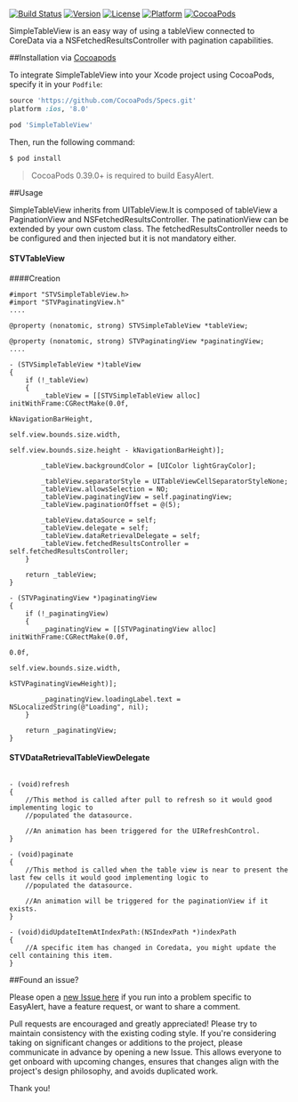 [![Build Status](https://travis-ci.org/lagubull/SimpleTableView.svg)](https://travis-ci.org/lagubull/SimpleTableView)
[![Version](https://img.shields.io/cocoapods/v/SimpleTableView.svg?style=flat)](http://cocoapods.org/pods/SimpleTableView)
[![License](https://img.shields.io/cocoapods/l/SimpleTableView.svg?style=flat)](http://cocoapods.org/pods/SimpleTableView)
[![Platform](https://img.shields.io/cocoapods/p/SimpleTableView.svg?style=flat)](http://cocoapods.org/pods/SimpleTableView)
[![CocoaPods](https://img.shields.io/cocoapods/metrics/doc-percent/SimpleTableView.svg)](http://cocoapods.org/pods/SimpleTableView)

SimpleTableView is an easy way of using a tableView connected to CoreData via a NSFetchedResultsController with pagination capabilities.

##Installation via [Cocoapods](https://cocoapods.org/)

To integrate SimpleTableView into your Xcode project using CocoaPods, specify it in your `Podfile`:

```ruby
source 'https://github.com/CocoaPods/Specs.git'
platform :ios, '8.0'

pod 'SimpleTableView'
```

Then, run the following command:

```bash
$ pod install
```

> CocoaPods 0.39.0+ is required to build EasyAlert.

##Usage

SimpleTableView inherits from UITableView.It is composed of tableView a PaginationView and NSFetchedResultsController. The patinationView can be extended by your own custom class. The fetchedResultsController needs to be configured and then injected but it is not mandatory either.

#### STVTableView

####Creation

```objc
#import "STVSimpleTableView.h>
#import "STVPaginatingView.h"
....

@property (nonatomic, strong) STVSimpleTableView *tableView;

@property (nonatomic, strong) STVPaginatingView *paginatingView;
....

- (STVSimpleTableView *)tableView
{
    if (!_tableView)
    {
        _tableView = [[STVSimpleTableView alloc] initWithFrame:CGRectMake(0.0f,
                                                                    	  kNavigationBarHeight,
                                                                    	  self.view.bounds.size.width,
                                                                   	   	  self.view.bounds.size.height - kNavigationBarHeight)];
        
        _tableView.backgroundColor = [UIColor lightGrayColor];
        
        _tableView.separatorStyle = UITableViewCellSeparatorStyleNone;
        _tableView.allowsSelection = NO;
        _tableView.paginatingView = self.paginatingView;
        _tableView.paginationOffset = @(5);
        
        _tableView.dataSource = self;
   	    _tableView.delegate = self;
    	_tableView.dataRetrievalDelegate = self;
    	_tableView.fetchedResultsController = self.fetchedResultsController;
    }
    
    return _tableView;
}

- (STVPaginatingView *)paginatingView
{
    if (!_paginatingView)
    {
        _paginatingView = [[STVPaginatingView alloc] initWithFrame:CGRectMake(0.0f,
                                                                              0.0f,
                                                                              self.view.bounds.size.width,
                                                                              kSTVPaginatingViewHeight)];
        
        _paginatingView.loadingLabel.text = NSLocalizedString(@"Loading", nil);
    }
    
    return _paginatingView;
}                                                       
```

#### STVDataRetrievalTableViewDelegate

```objc

- (void)refresh
{
	//This method is called after pull to refresh so it would good implementing logic to
	//populated the datasource.
	
	//An animation has been triggered for the UIRefreshControl.
}

- (void)paginate
{
	//This method is called when the table view is near to present the last few cells it would good implementing logic to
	//populated the datasource.
	
	//An animation will be triggered for the paginationView if it exists.
}

- (void)didUpdateItemAtIndexPath:(NSIndexPath *)indexPath
{
	//A specific item has changed in Coredata, you might update the cell containing this item.
}
```

##Found an issue?

Please open a [new Issue here](https://github.com/lagubull/SimpleTableView/issues/new) if you run into a problem specific to EasyAlert, have a feature request, or want to share a comment.

Pull requests are encouraged and greatly appreciated! Please try to maintain consistency with the existing coding style. If you're considering taking on significant changes or additions to the project, please communicate in advance by opening a new Issue. This allows everyone to get onboard with upcoming changes, ensures that changes align with the project's design philosophy, and avoids duplicated work.

Thank you!
